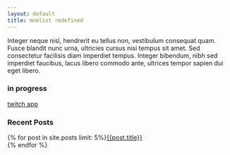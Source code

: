 ```yaml
---
layout: default
title: mnmlist redefined
---
```


Integer neque nisl, hendrerit eu tellus non, vestibulum consequat quam. Fusce blandit nunc urna, ultricies cursus nisi tempus sit amet. Sed consectetur facilisis diam imperdiet tempus. Integer bibendum, nibh sed imperdiet faucibus, lacus libero commodo ante, ultrices tempor sapien dui eget libero.

### in progress

[twitch app](http://sconzen.github.io/apps/twitch)  

### Recent Posts

{% for post in site.posts limit: 5%}[{{post.title}}]({{post.url}})  
{% endfor %}